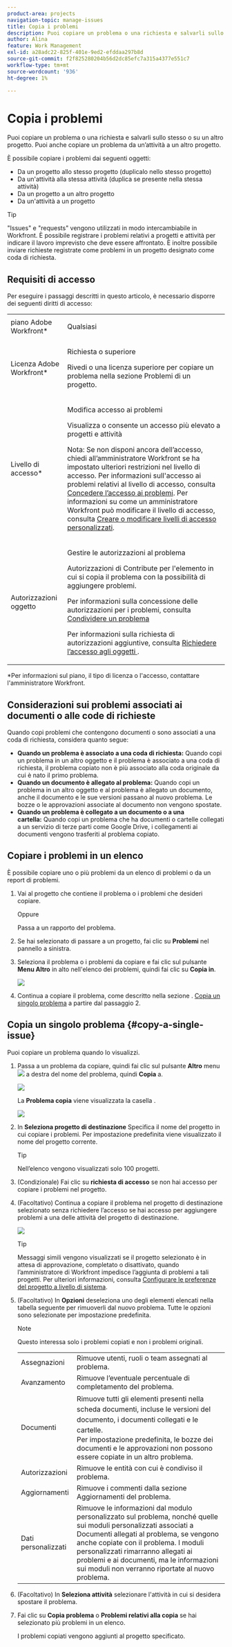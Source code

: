 ```yaml
---
product-area: projects
navigation-topic: manage-issues
title: Copia i problemi
description: Puoi copiare un problema o una richiesta e salvarli sullo stesso o su un altro progetto. Puoi anche copiare un problema da un’attività a un altro progetto.
author: Alina
feature: Work Management
exl-id: a28adc22-825f-401e-9ed2-efddaa297b8d
source-git-commit: f2f825280204b56d2dc85efc7a315a4377e551c7
workflow-type: tm+mt
source-wordcount: '936'
ht-degree: 1%

---
```


# Copia i problemi

Puoi copiare un problema o una richiesta e salvarli sullo stesso o su un altro progetto. Puoi anche copiare un problema da un’attività a un altro progetto.

È possibile copiare i problemi dai seguenti oggetti:

* Da un progetto allo stesso progetto (duplicalo nello stesso progetto)
* Da un&#39;attività alla stessa attività (duplica se presente nella stessa attività)
* Da un progetto a un altro progetto
* Da un&#39;attività a un progetto

>[!TIP]
>
>&quot;Issues&quot; e &quot;requests&quot; vengono utilizzati in modo intercambiabile in Workfront. È possibile registrare i problemi relativi a progetti e attività per indicare il lavoro imprevisto che deve essere affrontato. È inoltre possibile inviare richieste registrate come problemi in un progetto designato come coda di richiesta.

## Requisiti di accesso

Per eseguire i passaggi descritti in questo articolo, è necessario disporre dei seguenti diritti di accesso:

<table style="table-layout:auto"> 
 <col> 
 <col> 
 <tbody> 
  <tr> 
   <td role="rowheader">piano Adobe Workfront*</td> 
   <td> <p>Qualsiasi</p> </td> 
  </tr> 
  <tr> 
   <td role="rowheader">Licenza Adobe Workfront*</td> 
   <td> <p>Richiesta o superiore</p> <p>Rivedi o una licenza superiore per copiare un problema nella sezione Problemi di un progetto.</p> </td> 
  </tr> 
  <tr> 
   <td role="rowheader">Livello di accesso*</td> 
   <td> <p>Modifica accesso ai problemi</p> <p>Visualizza o consente un accesso più elevato a progetti e attività</p> <p>Nota: Se non disponi ancora dell’accesso, chiedi all’amministratore Workfront se ha impostato ulteriori restrizioni nel livello di accesso. Per informazioni sull'accesso ai problemi relativi al livello di accesso, consulta <a href="../../../administration-and-setup/add-users/configure-and-grant-access/grant-access-issues.md" class="MCXref xref">Concedere l’accesso ai problemi</a>. Per informazioni su come un amministratore Workfront può modificare il livello di accesso, consulta <a href="../../../administration-and-setup/add-users/configure-and-grant-access/create-modify-access-levels.md" class="MCXref xref">Creare o modificare livelli di accesso personalizzati</a>. </p> </td> 
  </tr> 
  <tr> 
   <td role="rowheader">Autorizzazioni oggetto</td> 
   <td> <p>Gestire le autorizzazioni al problema</p> <p>Autorizzazioni di Contribute per l'elemento in cui si copia il problema con la possibilità di aggiungere problemi.</p> <p> Per informazioni sulla concessione delle autorizzazioni per i problemi, consulta <a href="../../../workfront-basics/grant-and-request-access-to-objects/share-an-issue.md" class="MCXref xref">Condividere un problema </a></p> <p>Per informazioni sulla richiesta di autorizzazioni aggiuntive, consulta <a href="../../../workfront-basics/grant-and-request-access-to-objects/request-access.md" class="MCXref xref">Richiedere l’accesso agli oggetti </a>.</p> </td> 
  </tr> 
 </tbody> 
</table>

&#42;Per informazioni sul piano, il tipo di licenza o l&#39;accesso, contattare l&#39;amministratore Workfront.

## Considerazioni sui problemi associati ai documenti o alle code di richieste

Quando copi problemi che contengono documenti o sono associati a una coda di richiesta, considera quanto segue:

* **Quando un problema è associato a una coda di richiesta:** Quando copi un problema in un altro oggetto e il problema è associato a una coda di richiesta, il problema copiato non è più associato alla coda originale da cui è nato il primo problema.
* **Quando un documento è allegato al problema:** Quando copi un problema in un altro oggetto e al problema è allegato un documento, anche il documento e le sue versioni passano al nuovo problema. Le bozze o le approvazioni associate al documento non vengono spostate.
* **Quando un problema è collegato a un documento o a una cartella:** Quando copi un problema che ha documenti o cartelle collegati a un servizio di terze parti come Google Drive, i collegamenti ai documenti vengono trasferiti al problema copiato. 

## Copiare i problemi in un elenco

È possibile copiare uno o più problemi da un elenco di problemi o da un report di problemi.

1. Vai al progetto che contiene il problema o i problemi che desideri copiare.

   Oppure

   Passa a un rapporto del problema.

1. Se hai selezionato di passare a un progetto, fai clic su **Problemi** nel pannello a sinistra.
1. Seleziona il problema o i problemi da copiare e fai clic sul pulsante **Menu Altro** in alto nell&#39;elenco dei problemi, quindi fai clic su **Copia in**.

   ![](assets/copy-issue-in-list-nwe-350x169.png)

1. Continua a copiare il problema, come descritto nella sezione . [Copia un singolo problema](#copy-a-single-issue) a partire dal passaggio 2.

   <!--
   <MadCap:conditionalText data-mc-conditions="QuicksilverOrClassic.Draft mode">
   (NOTE:&nbsp;ensure step number stays accurate)
   </MadCap:conditionalText>
   -->

## Copia un singolo problema {#copy-a-single-issue}

Puoi copiare un problema quando lo visualizzi.

1. Passa a un problema da copiare, quindi fai clic sul pulsante **Altro** menu ![](assets/more-icon.png) a destra del nome del problema, quindi **Copia** a.

   ![](assets/nwe-copy-at-issue-level-highlighted-350x580.png)

   La **Problema copia** viene visualizzata la casella .

   ![](assets/copy-issue-box-nwe-350x285.png)

1. In **Seleziona progetto di destinazione** Specifica il nome del progetto in cui copiare i problemi. Per impostazione predefinita viene visualizzato il nome del progetto corrente.

   >[!TIP]
   >
   >Nell’elenco vengono visualizzati solo 100 progetti.

1. (Condizionale) Fai clic su **richiesta di accesso** se non hai accesso per copiare i problemi nel progetto.
1. (Facoltativo) Continua a copiare il problema nel progetto di destinazione selezionato senza richiedere l’accesso se hai accesso per aggiungere problemi a una delle attività del progetto di destinazione.

   ![](assets/copy-issue-request-access-from-project-nwe-350x125.png)

   >[!TIP]
   >
   >Messaggi simili vengono visualizzati se il progetto selezionato è in attesa di approvazione, completato o disattivato, quando l’amministratore di Workfront impedisce l’aggiunta di problemi a tali progetti. Per ulteriori informazioni, consulta [Configurare le preferenze del progetto a livello di sistema](../../../administration-and-setup/set-up-workfront/configure-system-defaults/set-project-preferences.md).

1. (Facoltativo) In **Opzioni** deseleziona uno degli elementi elencati nella tabella seguente per rimuoverli dal nuovo problema. Tutte le opzioni sono selezionate per impostazione predefinita.

   >[!NOTE]
   Questo interessa solo i problemi copiati e non i problemi originali.

   <table style="table-layout:auto"> 
    <col> 
    <col> 
    <tbody> 
     <tr> 
      <td role="rowheader">Assegnazioni</td> 
      <td>Rimuove utenti, ruoli o team assegnati al problema.</td> 
     </tr> 
     <tr> 
      <td role="rowheader">Avanzamento</td> 
      <td>Rimuove l’eventuale percentuale di completamento del problema. </td> 
     </tr> 
     <tr> 
      <td role="rowheader">Documenti</td> 
      <td><span style="line-height: 1.5;">Rimuove tutti gli elementi presenti nella scheda documenti, incluse le versioni del documento, i documenti collegati e le cartelle.</span> <br>Per impostazione predefinita, le bozze dei documenti e le approvazioni non possono essere copiate in un altro problema.</td> 
     </tr> 
     <tr> 
      <td role="rowheader">Autorizzazioni</td> 
      <td>Rimuove le entità con cui è condiviso il problema. </td> 
     </tr> 
     <tr> 
      <td role="rowheader">Aggiornamenti</td> 
      <td>Rimuove i commenti dalla sezione Aggiornamenti del problema.</td> 
     </tr> 
     <tr> 
      <td role="rowheader">Dati personalizzati</td> 
      <td>Rimuove le informazioni dal modulo personalizzato sul problema, nonché quelle sui moduli personalizzati associati a Documenti allegati al problema, se vengono anche copiate con il problema. I moduli personalizzati rimarranno allegati ai problemi e ai documenti, ma le informazioni sui moduli non verranno riportate al nuovo problema. </td> 
     </tr> 
    </tbody> 
   </table>

1. (Facoltativo) In **Seleziona attività** selezionare l&#39;attività in cui si desidera spostare il problema.
1. Fai clic su **Copia problema** o **Problemi relativi alla copia** se hai selezionato più problemi in un elenco.

   I problemi copiati vengono aggiunti al progetto specificato.

 
